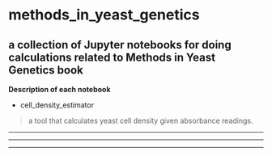 # methods_in_yeast_genetics

a collection of Jupyter notebooks for doing calculations related to Methods in Yeast Genetics book
---
**Description of each notebook**


* cell_density_estimator  

> a tool that calculates yeast cell density given absorbance readings.

 ----------------------------------------------------------------------
 ----------------------------------------------------------------------
 ----------------------------------------------------------------------
